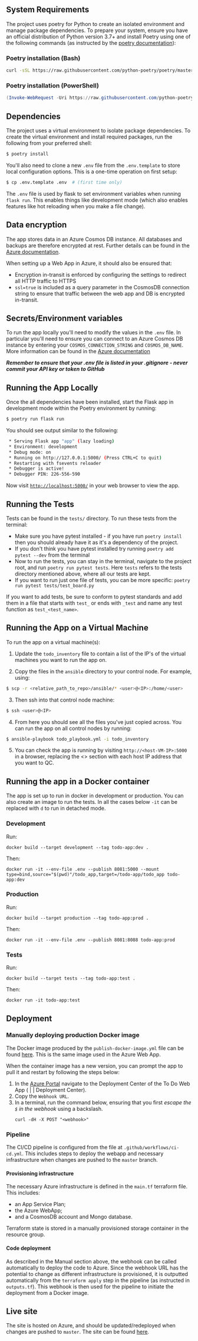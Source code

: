 ## System Requirements

The project uses poetry for Python to create an isolated environment and manage package dependencies. To prepare your system, ensure you have an official distribution of Python version 3.7+ and install Poetry using one of the following commands (as instructed by the [poetry documentation](https://python-poetry.org/docs/#system-requirements)):

### Poetry installation (Bash)

```bash
curl -sSL https://raw.githubusercontent.com/python-poetry/poetry/master/install-poetry.py | python -
```

### Poetry installation (PowerShell)

```powershell
(Invoke-WebRequest -Uri https://raw.githubusercontent.com/python-poetry/poetry/master/install-poetry.py -UseBasicParsing).Content | python -
```

## Dependencies

The project uses a virtual environment to isolate package dependencies. To create the virtual environment and install required packages, run the following from your preferred shell:

```bash
$ poetry install
```

You'll also need to clone a new `.env` file from the `.env.template` to store local configuration options. This is a one-time operation on first setup:

```bash
$ cp .env.template .env  # (first time only)
```

The `.env` file is used by flask to set environment variables when running `flask run`. This enables things like development mode (which also enables features like hot reloading when you make a file change).

## Data encryption

The app stores data in an Azure Cosmos DB instance. All databases and backups are therefore encrypted at rest. Further details can be found in the [Azure documentation](https://learn.microsoft.com/en-us/azure/cosmos-db/database-encryption-at-rest).

When setting up a Web App in Azure, it should also be ensured that:
- Encryption in-transit is enforced by configuring the settings to redirect all HTTP traffic to HTTPS
- `ssl=true` is included as a query parameter in the CosmosDB connection string to ensure that traffic between the web app and DB is encrypted in-transit. 

## Secrets/Environment variables

To run the app locally you'll need to modify the values in the `.env` file. In particular you'll need to ensure you can connect to an Azure Cosmos DB instance by entering your `COSMOS_CONNECTION_STRING` and `COSMOS_DB_NAME`. More information can be found in the [Azure documentation](https://learn.microsoft.com/en-us/azure/cosmos-db/mongodb/connect-account)

***Remember to ensure that your .env file is listed in your .gitignore - never commit your API key or token to GitHub***

## Running the App Locally

Once the all dependencies have been installed, start the Flask app in development mode within the Poetry environment by running:
```bash
$ poetry run flask run
```

You should see output similar to the following:
```bash
 * Serving Flask app "app" (lazy loading)
 * Environment: development
 * Debug mode: on
 * Running on http://127.0.0.1:5000/ (Press CTRL+C to quit)
 * Restarting with fsevents reloader
 * Debugger is active!
 * Debugger PIN: 226-556-590
```
Now visit [`http://localhost:5000/`](http://localhost:5000/) in your web browser to view the app.

## Running the Tests

Tests can be found in the ```tests/``` directory. To run these tests from the terminal:
* Make sure you have pytest installed - if you have run ```poetry install``` then you should already have it as it's a dependency of the project.
* If you don't think you have pytest installed try running ```poetry add pytest --dev``` from the terminal
* Now to run the tests, you can stay in the terminal, navigate to the project root, and run ```poetry run pytest tests```. Here ```tests``` refers to the tests directory mentioned above, where all our tests are kept.
* If you want to run just one file of tests, you can be more specific: ```poetry run pytest tests/test_board.py```

If you want to add tests, be sure to conform to pytest standards and add them in a file that starts with ```test_``` or ends with ```_test``` and name any test function as ```test_<test_name>```.

## Running the App on a Virtual Machine

To run the app on a virtual machine(s):

1. Update the `todo_inventory` file to contain a list of the IP's of the virtual machines you want to run the app on.

2. Copy the files in the `ansible` directory to your control node. For example, using:

```bash
$ scp -r <relative_path_to_repo>/ansible/* <user>@<IP>:/home/<user>
```

3. Then ssh into that control node machine:

```bash
$ ssh <user>@<IP>
```

4. From here you should see all the files you've just copied across. You can run the app on all control nodes by running:

```bash
$ ansible-playbook todo_playbook.yml -i todo_inventory
```

5. You can check the app is running by visiting `http://<host-VM-IP>:5000` in a browser, replacing the <> section with each host IP address that you want to QC.

## Running the app in a Docker container

The app is set up to run in docker in development or production. You can also create an image to run the tests. In all the cases below `-it` can be replaced with `d` to run in detached mode.
 
### Development

Run:

    docker build --target development --tag todo-app:dev .

Then:

    docker run -it --env-file .env --publish 8081:5000 --mount type=bind,source="$(pwd)"/todo_app,target=/todo-app/todo_app todo-app:dev

### Production

Run:

    docker build --target production --tag todo-app:prod .

Then:

    docker run -it --env-file .env --publish 8081:8088 todo-app:prod

### Tests

Run:

    docker build --target tests --tag todo-app:test .

Then:

    docker run -it todo-app:test

## Deployment

### Manually deploying production Docker image

The Docker image produced by the `publish-docker-image.yml` file can be found [here](https://hub.docker.com/r/jackiew104/todo-app). This is the same image used in the Azure Web App.

When the container image has a new version, you can prompt the app to pull it and restart by following the steps below:
1. In the [Azure Portal](https://portal.azure.com/) navigate to the Deployment Center of the To Do Web App (<Resource Group> | <App Service> | Deployment Center).
2. Copy the `Webhook URL`.
3. In a terminal, run the command below, ensuring that you first _escape the `$` in the webhook_ using a backslash.
    ```
    curl -dH -X POST "<webhook>"
    ```

### Pipeline
The CI/CD pipeline is configured from the file at `.github/workflows/ci-cd.yml`. This includes steps to deploy the webapp and necessary infrastructure when changes are pushed to the `master` branch.

#### Provisioning infrastructure
The necessary Azure infrastructure is defined in the `main.tf` terraform file. This includes: 
- an App Service Plan;
- the Azure WebApp;
- and a CosmosDB account and Mongo database.

Terraform state is stored in a manually provisioned storage container in the resource group.

#### Code deployment
As described in the Manual section above, the webhook can be called automatically to deploy the code to Azure. Since the webhook URL has the potential to change as different infrastructure is provisioned, it is outputted automatically from the `terraform apply` step in the pipeline (as instructed in `outputs.tf`). This webhook is then used for the pipeline to initiate the deployment from a Docker image.

## Live site

The site is hosted on Azure, and should be updated/redeployed when changes are pushed to `master`. The site can be found [here](https://jsw-todo-app.azurewebsites.net/).
